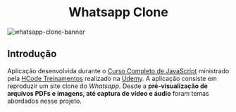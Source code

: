 <h1 align="center">Whatsapp Clone</h1>

![whatsapp-clone-banner](https://github.com/GuiSelair/MorfeuProject-Whatsapp-Clone/assets/39627743/957b62c7-9743-4266-8c64-90c03014fa74)


## Introdução

Aplicação desenvolvida durante o [Curso Completo de JavaScript](https://www.udemy.com/course/javascript-curso-completo/) ministrado pela [HCode Treinamentos](https://www.hcode.com.br/#/) realizado na [Udemy](https://www.udemy.com/). A aplicação consiste em reproduzir um site clone do _Whatsapp_. Desde a **pré-visualização de arquivos PDFs e imagens, até captura de vídeo e áudio** foram temas abordados nesse projeto. 

